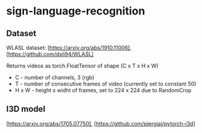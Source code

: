 # sign-language-recognition

## Dataset
WLASL dataset: [https://arxiv.org/abs/1910.11006], [https://github.com/dxli94/WLASL]

Returns videos as torch.FloatTensor of shape (C x T x H x W)
  - C - number of channels, 3 (rgb)
  - T - number of consecutive frames of video (currently set to constant 50)
  - H x W - height x widht of frames, set to 224 x 224 due to RandomCrop
  
## I3D model
[https://arxiv.org/abs/1705.07750], [https://github.com/piergiaj/pytorch-i3d]

